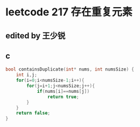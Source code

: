 # leetcode 217 存在重复元素
## edited by 王少锐
## c



```c
bool containsDuplicate(int* nums, int numsSize) {
    int i,j;
    for(i=0;i<numsSize-1;i++){
        for(j=i+1;j<numsSize;j++){
            if(nums[i]==nums[j])
                return true;
        }
    }
    return false;
}

```

